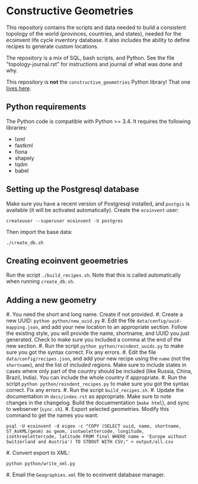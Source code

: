 # Constructive Geometries #

This repository contains the scripts and data needed to build a consistent topology of the world (provinces, countries, and states), needed for the ecoinvent life cycle inventory database. It also includes the ability to define recipes to generate custom locations.

The repository is a mix of SQL, bash scripts, and Python. See the file "topology-journal.rst" for instructions and journal of what was done and why.

This repository is **not** the `constructive_geometries` Python library! That one [lives here](https://github.com/cmutel/constructive_geometries).

## Python requirements

The Python code is compatible with Python >= 3.4. It requires the following libraries:

* lxml
* fastkml
* fiona
* shapely
* tqdm
* babel

## Setting up the Postgresql database

Make sure you have a recent version of Postgresql installed, and `postgis` is available (it will be activated automatically). Create the `ecoinvent` user:

    createuser --superuser ecoinvent -U postgres

Then import the base data:

    ./create_db.sh

## Creating ecoinvent geoemetries

Run the script `./build_recipes.sh`. Note that this is called automatically when running `create_db.sh`.

## Adding a new geometry

#. You need the short and long name. Create if not provided.
#. Create a new UUID: `python python/new_uuid.py`
#. Edit the file `data/config/uuid-mapping.json`, and add your new location to an appropriate section. Follow the existing style, you will provide the name, shortname, and UUID you just generated. Check to make sure you included a comma at the end of the new section.
#. Run the script `python python/reindent_uuids.py` to make sure you got the syntax correct. Fix any errors.
#. Edit the file `data/config/recipes.json`, and add your new recipe using the `name` (not the `shortname`), and the list of *included* regions. Make sure to include states in cases where only part of the country should be included (like Russia, China, Brazil, India). You can include the whole country if appropriate.
#. Run the script `python python/reindent_recipes.py` to make sure you got the syntax correct. Fix any errors.
#. Run the script `build_recipes.sh`.
#. Update the documentation in `docs/index.rst` as appropriate. Make sure to note changes in the changelog. Build the docuementation (`make html`), and sync to webserver (`sync.sh`).
#. Export selected geometries. Modify this command to get the names you want:

    psql -U ecoinvent -d eigeo -c "COPY (SELECT uuid, name, shortname, ST_AsKML(geom) as geom, isotwolettercode, longitude, isothreelettercode, latitude FROM final WHERE name = 'Europe without Switzerland and Austria') TO STDOUT WITH CSV;" > output/all.csv

#. Convert export to XML:

    python python/write_xml.py

#. Email the `Geographies.xml` file to ecoinvent database manager.
